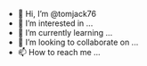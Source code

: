 - 👋 Hi, I’m @tomjack76
- 👀 I’m interested in ...
- 🌱 I’m currently learning ...
- 💞️ I’m looking to collaborate on ...
- 📫 How to reach me ...

<!---
tomjack76/tomjack76 is a ✨ spe

cial ✨ repository because its `README.md` (this file) appears on your GitHub profile.
You can click the Preview link to take a look at your changes.
--->
